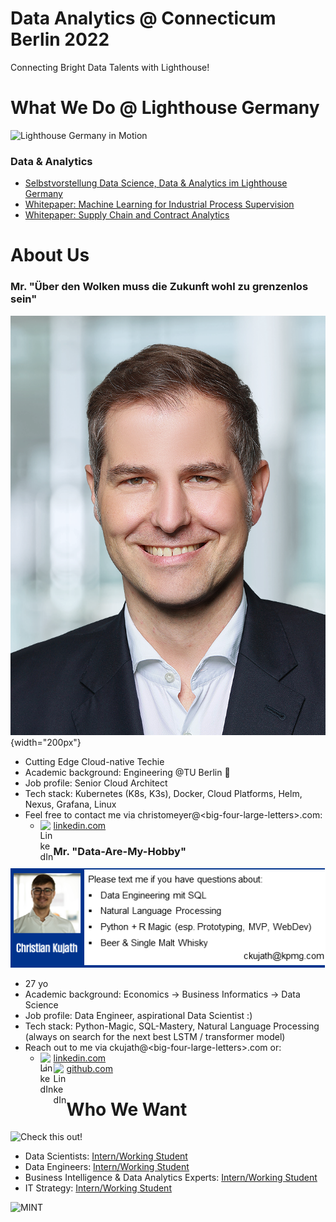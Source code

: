 # Data Analytics @ Connecticum Berlin 2022
Connecting Bright Data Talents with Lighthouse!

# What We Do @ Lighthouse Germany

<a href="https://www.youtube.com/watch?v=jXx-cgqgFDc"><img align="left" src="https://i.imgur.com/rVrhO1x.png" alt="Lighthouse Germany in Motion"/></a>
&nbsp;

### Data & Analytics
* [Selbstvorstellung Data Science, Data & Analytics im Lighthouse Germany](https://home.kpmg/de/de/home/dienstleistungen/advisory/consulting/services/analytics-und-technology/data-science.html)
* [Whitepaper: Machine Learning for Industrial Process Supervision](https://home.kpmg/de/de/home/themen/2021/10/prozessueberwachung-mit-maschinellem-lernen.html)
* [Whitepaper: Supply Chain and Contract Analytics](https://home.kpmg/de/de/home/themen/2019/09/intelligentes-vertragsmanagement-der-zukunft.html)

# About Us

### Mr. "Über den Wolken muss die Zukunft wohl zu grenzenlos sein"
![christo](https://github.com/Wandergarten/ConnectingLights2022/blob/main/christo-1.png) {width="200px"}

* Cutting Edge Cloud-native Techie
* Academic background: Engineering @TU Berlin :rocket:
* Job profile: Senior Cloud Architect
* Tech stack: Kubernetes (K8s, K3s), Docker, Cloud Platforms, Helm, Nexus, Grafana, Linux
* Feel free to contact me via christomeyer@\<big-four-large-letters\>.com: 
  * [linkedin.com](https://www.linkedin.com/in/christo-meyer-508311135) <a href="https://wwww.linkedin.com/in/christo-meyer"><img align="left" src="https://raw.githubusercontent.com/gauravghongde/social-icons/master/SVG/Black/LinkedIN_black.svg" alt="LinkedIn" width="21px"/></a>

### Mr. "Data-Are-My-Hobby"
![chris](https://github.com/Wandergarten/ConnectingLights2022/blob/main/chris-2.png)

* 27 yo
* Academic background: Economics -> Business Informatics -> Data Science
* Job profile: Data Engineer, aspirational Data Scientist :)
* Tech stack: Python-Magic, SQL-Mastery, Natural Language Processing (always on search for the next best LSTM / transformer model)
* Reach out to me via ckujath@\<big-four-large-letters\>.com or: 
  * [linkedin.com](https://www.linkedin.com/in/christiankujath) <a href="https://www.linkedin.com/in/christiankujath"><img align="left" src="https://raw.githubusercontent.com/gauravghongde/social-icons/master/SVG/Black/LinkedIN_black.svg" alt="LinkedIn" width="21px"/></a>
  * [github.com](https://www.github.com/wandergarten) <a href="https://github.com/Wandergarten"><img align="left" src="https://raw.githubusercontent.com/gauravghongde/social-icons/master/SVG/Black/Github_black.svg" alt="LinkedIn" width="21px"/></a>

# Who We Want
![Check this out!](https://i.imgur.com/xLqAu0C.png)

* Data Scientists: [Intern/Working Student](https://jobs.kpmg.de/default/job/Berlin-Werkstudent-%28wmd%29-Data-Science-Data-Analytics-10785/571913501/)
* Data Engineers: [Intern/Working Student](https://jobs.kpmg.de/default/job/Berlin-Werkstudent-%28wmd%29-IT-Strategie-IT-Architektur-10785/571916701/)
* Business Intelligence & Data Analytics Experts: [Intern/Working Student](https://jobs.kpmg.de/default/job/Berlin-Werkstudent-%28wmd%29-f%C3%BCr-Business-Intelligence-10785/571914101/)
* IT Strategy: [Intern/Working Student](https://jobs.kpmg.de/default/job/Berlin-Praktikant-%28wmd%29-IT-Strategie-IT-Architektur-10785/571933101/)

![MINT](https://i.imgur.com/Bo9jN9n.jpg)
